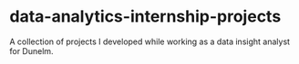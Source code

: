 # data-analytics-internship-projects
A collection of projects I developed while working as a data insight analyst for Dunelm.
